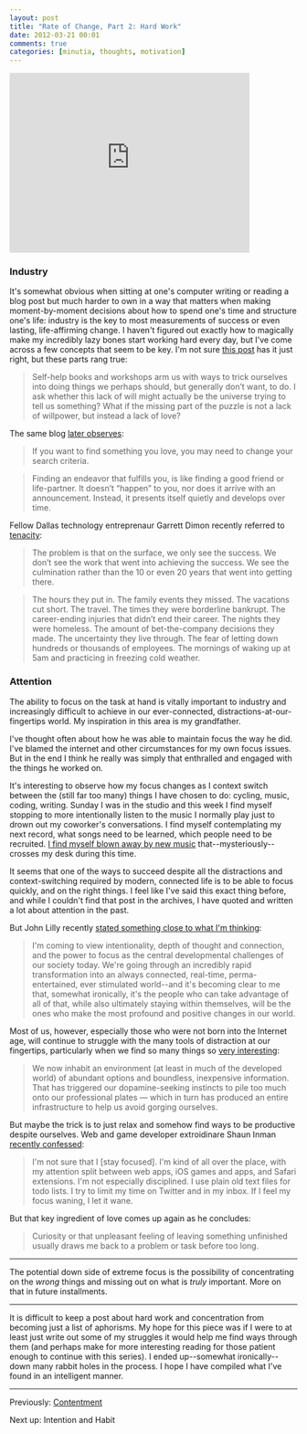 ```yaml
---
layout: post
title: "Rate of Change, Part 2: Hard Work"
date: 2012-03-21 00:01
comments: true
categories: [minutia, thoughts, motivation]
---
```


<iframe width="420" height="315" src="http://www.youtube.com/embed/C31NaEoD3WI?rel=0" frameborder="0" allowfullscreen></iframe>

### Industry

It's somewhat obvious when sitting at one's computer writing or reading a blog post but much harder to own in a way that matters when making moment-by-moment decisions about how to spend one's time and structure one's life: industry is the key to most measurements of success or even lasting, life-affirming change. I haven't figured out exactly how to magically make my incredibly lazy bones start working hard every day, but I've come across a few concepts that seem to be key. I'm not sure [this post](http://www.deliberatism.com/blog/forget-self-improvement/) has it just right, but these parts rang true:

> Self-help books and workshops arm us with ways to trick ourselves into doing things we perhaps should, but generally don’t want, to do. I ask whether this lack of will might actually be the universe trying to tell us something? What if the missing part of the puzzle is not a lack of willpower, but instead a lack of love?

The same blog [later observes](http://www.deliberatism.com/blog/seeking-passion/ "Seeking Passion"):

> If you want to find something you love, you may need to change your search criteria.

> Finding an endeavor that fulfills you, is like finding a good friend or life-partner. It doesn’t “happen” to you, nor does it arrive with an announcement. Instead, it presents itself quietly and develops over time.

Fellow Dallas technology entreprenaur Garrett Dimon recently referred to [tenacity](http://garrettdimon.com/post/13601971410/tenacity):

> The problem is that on the surface, we only see the success. We don’t see the work that went into achieving the success. We see the culmination rather than the 10 or even 20 years that went into getting there.

> The hours they put in. The family events they missed. The vacations cut short. The travel. The times they were borderline bankrupt. The career-ending injuries that didn’t end their career. The nights they were homeless. The amount of bet-the-company decisions they made. The uncertainty they live through. The fear of letting down hundreds or thousands of employees. The mornings of waking up at 5am and practicing in freezing cold weather.

### Attention

The ability to focus on the task at hand is vitally important to industry and increasingly difficult to achieve in our ever-connected, distractions-at-our-fingertips world. My inspiration in this area is my grandfather. 

I've thought often about how he was able to maintain focus the way he did. I've blamed the internet and other circumstances for my own focus issues. But in the end I think he really was simply that enthralled and engaged with the things he worked on. 

It's interesting to observe how my focus changes as I context switch between the (still far too many) things I have chosen to do: cycling, music, coding, writing. Sunday I was in the studio and this week I find myself stopping to more intentionally listen to the music I normally play just to drown out my coworker's conversations. I find myself contemplating my next record, what songs need to be learned, which people need to be recruited. [I find myself blown away by new music]({{site.url}}/2012/03/20/son-lux-live/) that--mysteriously--crosses my desk during this time. 

It seems that one of the ways to succeed despite all the distractions and context-switching required by modern, connected life is to be able to focus quickly, and on the right things. I feel like I've said this exact thing before, and while I couldn't find that post in the archives, I have quoted and written a lot about attention in the past.

But John Lilly recently [stated something close to what I'm thinking](http://john.jubjubs.net/2012/03/02/intentionality/):

> I'm coming to view intentionality, depth of thought and connection, and the power to focus as the central developmental challenges of our society today. We're going through an incredibly rapid transformation into an always connected, real-time, perma-entertained, ever stimulated world--and it's becoming clear to me that, somewhat ironically, it's the people who can take advantage of all of that, while also ultimately staying within themselves, will be the ones who make the most profound and positive changes in our world.

Most of us, however, especially those who were not born into the Internet age, will continue to struggle with the many tools of distraction at our fingertips, particularly when we find so many things so [very interesting](http://www.danpink.com/archives/2012/02/how-to-say-no-especially-to-things-you-want-to-do):

> We now inhabit an environment (at least in much of the developed world) of abundant options and boundless, inexpensive information. That has triggered our dopamine-seeking instincts to pile too much onto our professional plates — which in turn has produced an entire infrastructure to help us avoid gorging ourselves.

But maybe the trick is to just relax and somehow find ways to be productive despite ourselves. Web and game developer extroidinare Shaun Inman [recently confessed](http://www.theverge.com/2012/3/19/2822626/5-minutes-on-the-verge-shaun-inman):

> I'm not sure that I [stay focused]. I'm kind of all over the place, with my attention split between web apps, iOS games and apps, and Safari extensions. I'm not especially disciplined. I use plain old text files for todo lists. I try to limit my time on Twitter and in my inbox. If I feel my focus waning, I let it wane. 

But that key ingredient of love comes up again as he concludes:

> Curiosity or that unpleasant feeling of leaving something unfinished usually draws me back to a problem or task before too long.

---

The potential down side of extreme focus is the possibility of concentrating on the _wrong_ things and missing out on what is _truly_ important. More on that in future installments.

---

It is difficult to keep a post about hard work and concentration from becoming just a list of aphorisms. My hope for this piece was if I were to at least just write out some of my struggles it would help me find ways through them (and perhaps make for more interesting reading for those patient enough to continue with this series). I ended up--somewhat ironically--down many rabbit holes in the process. I hope I have compiled what I've found in an intelligent manner.

---

Previously: [Contentment]({{site.url}}/2012/03/15/rate-of-change-part-1/)

Next up: Intention and Habit

